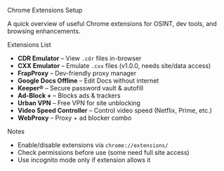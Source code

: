 Chrome Extensions Setup

A quick overview of useful Chrome extensions for OSINT, dev tools, and browsing enhancements.

Extensions List

- **CDR Emulator** – View `.cdr` files in-browser  
- **CXX Emulator** – Emulate `.cxx` files (v1.0.0, needs site/data access)  
- **FrapProxy** – Dev-friendly proxy manager  
- **Google Docs Offline** – Edit Docs without internet  
- **Keeper®** – Secure password vault & autofill  
- **Ad-Block +** – Blocks ads & trackers  
- **Urban VPN** – Free VPN for site unblocking  
- **Video Speed Controller** – Control video speed (Netflix, Prime, etc.)  
- **WebProxy** – Proxy + ad blocker combo

Notes

- Enable/disable extensions via `chrome://extensions/`  
- Check permissions before use (some need full site access)  
- Use incognito mode only if extension allows it
